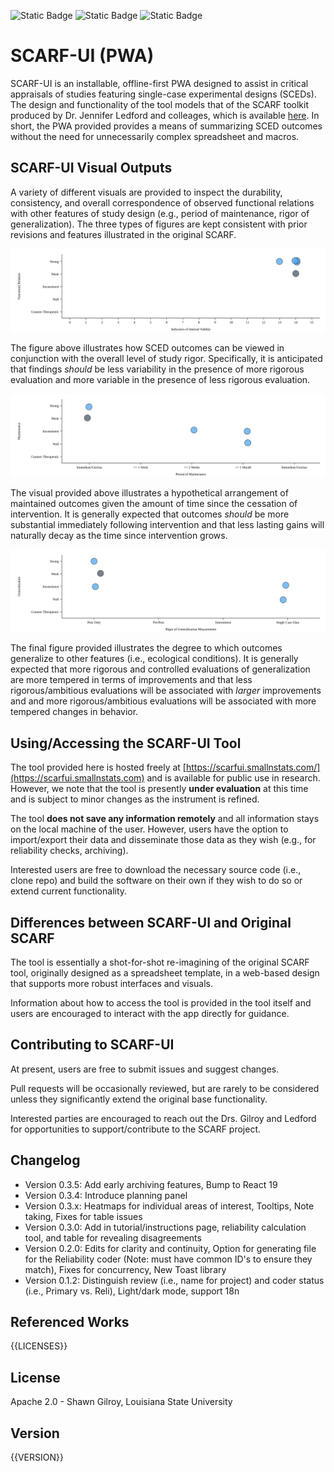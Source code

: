 ![Static Badge](https://img.shields.io/badge/Version-{{VERSION_NUMBER}}-blue) ![Static Badge](https://img.shields.io/badge/License-Apache_2.0-purple) ![Static Badge](https://img.shields.io/badge/Coverage-{{PERCENTAGE}}-{{PERCENTAGE_COLOR}})

# SCARF-UI (PWA)

SCARF-UI is an installable, offline-first PWA designed to assist in critical appraisals of studies featuring single-case experimental designs (SCEDs). The design and functionality of the tool models that of the SCARF toolkit produced by Dr. Jennifer Ledford and colleages, which is available [here](https://ebip.vkcsites.org/scarfv2/). In short, the PWA provided provides a means of summarizing SCED outcomes without the need for unnecessarily complex spreadsheet and macros.

## SCARF-UI Visual Outputs

A variety of different visuals are provided to inspect the durability, consistency, and overall correspondence of observed functional relations with other features of study design (e.g., period of maintenance, rigor of generalization). The three types of figures are kept consistent with prior revisions and features illustrated in the original SCARF.

![Visualize Functional Relations given Rigor](public/img/SCARF_Functional_Relation_Given_IV.svg)

The figure above illustrates how SCED outcomes can be viewed in conjunction with the overall level of study rigor. Specifically, it is anticipated that findings _should_ be less variability in the presence of more rigorous evaluation and more variable in the presence of less rigorous evaluation.

![Visualize Maintenance given Delay](public/img/SCARF_Maintenance_Given_Rigor.svg)

The visual provided above illustrates a hypothetical arrangement of maintained outcomes given the amount of time since the cessation of intervention. It is generally expected that outcomes _should_ be more substantial immediately following intervention and that less lasting gains will naturally decay as the time since intervention grows.

![Visualize Generalization given Rigor](public/img/SCARF_Generalization_Given_Duration.svg)

The final figure provided illustrates the degree to which outcomes generalize to other features (i.e., ecological conditions). It is generally expected that more rigorous and controlled evaluations of generalization are more tempered in terms of improvements and that less rigorous/ambitious evaluations will be associated with _larger_ improvements and and more rigorous/ambitious evaluations will be associated with more tempered changes in behavior.

## Using/Accessing the SCARF-UI Tool

The tool provided here is hosted freely at [https://scarfui.smallnstats.com/](https://scarfui.smallnstats.com) and is available for public use in research. However, we note that the tool is presently **under evaluation** at this time and is subject to minor changes as the instrument is refined.

The tool **does not save any information remotely** and all information stays on the local machine of the user. However, users have the option to import/export their data and disseminate those data as they wish (e.g., for reliability checks, archiving).

Interested users are free to download the necessary source code (i.e., clone repo) and build the software on their own if they wish to do so or extend current functionality.

## Differences between SCARF-UI and Original SCARF

The tool is essentially a shot-for-shot re-imagining of the original SCARF tool, originally designed as a spreadsheet template, in a web-based design that supports more robust interfaces and visuals.

Information about how to access the tool is provided in the tool itself and users are encouraged to interact with the app directly for guidance.

## Contributing to SCARF-UI

At present, users are free to submit issues and suggest changes.

Pull requests will be occasionally reviewed, but are rarely to be considered unless they significantly extend the original base functionality.

Interested parties are encouraged to reach out the Drs. Gilroy and Ledford for opportunities to support/contribute to the SCARF project.

## Changelog

- Version 0.3.5: Add early archiving features, Bump to React 19
- Version 0.3.4: Introduce planning panel
- Version 0.3.x: Heatmaps for individual areas of interest, Tooltips, Note taking, Fixes for table issues
- Version 0.3.0: Add in tutorial/instructions page, reliability calculation tool, and table for revealing disagreements
- Version 0.2.0: Edits for clarity and continuity, Option for generating file for the Reliability coder (Note: must have common ID's to ensure they match), Fixes for concurrency, New Toast library
- Version 0.1.2: Distinguish review (i.e., name for project) and coder status (i.e., Primary vs. Reli), Light/dark mode, support 18n
  
## Referenced Works

{{LICENSES}}

## License

Apache 2.0 - Shawn Gilroy, Louisiana State University

## Version

{{VERSION}}
